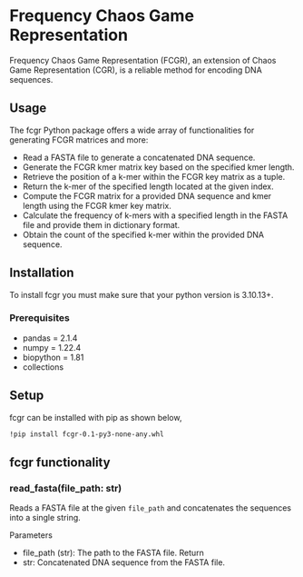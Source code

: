 # Frequency Chaos Game Representation

Frequency Chaos Game Representation (FCGR), an extension of Chaos Game Representation (CGR), is a reliable method for encoding DNA sequences.

## Usage

The fcgr Python package offers a wide array of functionalities for generating FCGR matrices and more:

* Read a FASTA file to generate a concatenated DNA sequence.
* Generate the FCGR kmer matrix key based on the specified kmer length.
* Retrieve the position of a k-mer within the FCGR key matrix as a tuple.
* Return the k-mer of the specified length located at the given index.
* Compute the FCGR matrix for a provided DNA sequence and kmer length using the FCGR kmer key matrix.
* Calculate the frequency of k-mers with a specified length in the FASTA file and provide them in dictionary format.
* Obtain the count of the specified k-mer within the provided DNA sequence.

## Installation
To install fcgr you must make sure that your python version is 3.10.13+.

### Prerequisites
* pandas = 2.1.4
* numpy = 1.22.4
* biopython = 1.81
* collections

## Setup
fcgr can be installed with pip as shown below,

```bash
!pip install fcgr-0.1-py3-none-any.whl

```

## fcgr functionality


### read_fasta(file_path: str)
Reads a FASTA file at the given `file_path` and concatenates the sequences into a single string.

Parameters
* file_path (str): The path to the FASTA file.
Return
* str: Concatenated DNA sequence from the FASTA file.
